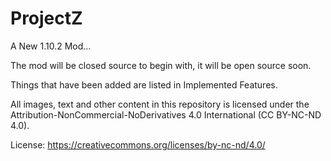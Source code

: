 ProjectZ
========

A New 1.10.2 Mod...

The mod will be closed source to begin with, it will be open source soon.

Things that have been added are listed in Implemented Features.

All images, text and other content in this repository is licensed under the 
Attribution-NonCommercial-NoDerivatives 4.0 International (CC BY-NC-ND 4.0).

License:
https://creativecommons.org/licenses/by-nc-nd/4.0/
